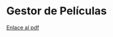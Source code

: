 # Gestor de Películas
[Enlace al pdf](https://github.com/AngelChv/PruebaCompose/blob/master/Chicote_Angel_PracticaFinal_PMDM.pdf)
